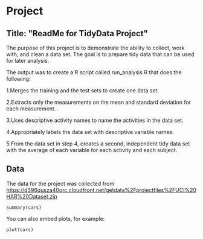 Project 
====================
Title: "ReadMe for TidyData Project"
------------------

The purpose of this project is to demonstrate the ability to collect, work with, and clean a data set. The goal is to prepare tidy data that can be used for later analysis. 

The output was to create a R script called run_analysis.R that does the following:

1.Merges the training and the test sets to create one data set.

2.Extracts only the measurements on the mean and standard deviation for each measurement. 

3.Uses descriptive activity names to name the activities in the data set.

4.Appropriately labels the data set with descriptive variable names. 

5.From the data set in step 4, creates a second, independent tidy data set with the average of each variable for each activity and each subject.


## Data

The data for the project was collected from https://d396qusza40orc.cloudfront.net/getdata%2Fprojectfiles%2FUCI%20HAR%20Dataset.zip 


```{r}
summary(cars)
```

You can also embed plots, for example:

```{r, echo=FALSE}
plot(cars)
```


